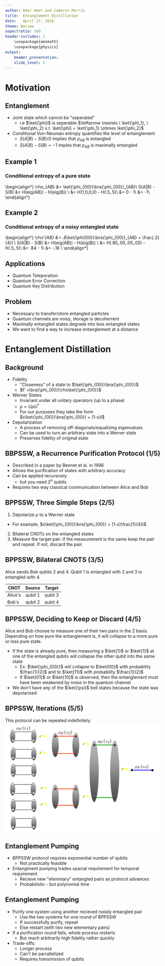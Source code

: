 ```yaml
---
author: Omar Amer and Cameron Morris
title:  Entanglement Distillation
date:   April 27, 2018
theme: Warsaw
aspectratio: 169
header-includes: |
    \usepackage{amsmath}
    \usepackage{physics}
output:
    beamer_presentation:
    slide_level: 2
---
```


# Motivation


## Entanglement

- Joint state which cannot be "seperated"
	- i.e $\ket{\phi}$ is seperable $\leftarrow \nexists \ \ket{\phi_1}, \ \ket{\phi_2} s.t. \ket{\phi} = \ket{\phi_1} \otimes \ket{\phi_2}$
- Conditional Von-Neuman entropy quantifies the level of entanglement 
	- $S(A|B) - S(B) \langle 0$ implies that $\rho_{AB}$ is entangled
	- $S(A|B) - S(B) = -1$ imples that $\rho_{AB}$ is maximally entangled

## Example 1

### Conditional entropy of a pure state

\begin{align*}
	\rho_{AB} &= \ket{\phi_{00}}\bra{\phi_{00}}_{AB}\\
	S(A|B) - S(B) &= H(eig(AB)) - H(eig(B)) \\
	&= H(1,0,0,0) - H(.5,.5)\\
	&= 0 - 1\\
	&= -1\\
\end{align*}

## Example 2

### Conditional entropy of a noisy entangled state

\begin{align*}
	\rho'_{AB} &= .8\ket{\phi_{00}}\bra{\phi_{00}}_{AB} + \frac{.2}{4}I \\
	S(A|B) - S(B) &= H(eig(AB)) - H(eig(B)) \\
	&= H(.85,.05,.05,.05) - H(.5,.5)\\
	&= .84 - 1\\
	&= -.16 \\
\end{align*}


## Applications

- Quantum Teleporation
- Quantum Error Correction
- Quantum Key Distribution

## Problem

- Necessary to transfer/store entangled particles
- Quantum channels are noisy, storage is decoherrent 
- Maximally entangled states degrade into less entangled states
- We want to find a way to increase entanglement at a distance

# Entanglement Distillation

## Background

- Fidelity
	- "Closeness" of a state to $\ket{\phi_{00}}\bra{\phi_{00}}$
	- $F =\bra{\phi_{00}}\rho\ket{\phi_{00}}$
- Werner States
	- Invariant under all unitary operators (up to a phase)
	- $\rho = U\rho U^*$
	- For our purposes they take the form $x\ket{\phi_{00}}\bra{\phi_{00}} + (1-x)I$
- Depolarization
	- A process of removing off-diagonals/equalizing eigenvalues
	- Can be used to turn an arbitrary state into a Werner state
	- Preserves fidelity of original state

## BBPSSW, a Recurrence Purification Protocol (1/5)

- Described in a paper by Bennet et al. in 1996
- Allows the purification of states with arbitrary accuracy
- Can be applied recursively
    - but you need $2^n$ qubits
- Requires two way classical communication between Alice and Bob

## BPPSSW, Three Simple Steps (2/5)

1. Depolarize $\rho$ to a Werner state
  - For example, $x\ket{\phi_{00}}\bra{\phi_{00}} + (1-x)\frac{1}{4}I$
2. Bilateral CNOTs on the entangled states
3. Measure the target pair. If the measurement is the same keep the pair and repeat. If not, discard the pair.

## BPPSSW, Bilateral CNOTS (3/5)

Alice sends Bob qubits 2 and 4. Qubit 1 is entangled with 2 and 3 is entangled with 4.

| CNOT    | Source    | Target  |
| ------- |:---------:|:-------:|
| Alice's | qubit 1   | qubit 3 |
| Bob's   | qubit 2   | qubit 4 |

## BPPSSW, Deciding to Keep or Discard (4/5)

Alice and Bob choose to measure one of their two pairs in the Z basis. Depending on how pure the entanglement is, it will collapse to a more pure or less pure state. 

- If the state is already pure, then measuring a $\ket{1}$ or $\ket{1}$ at one of the entangled qubits will collapse the other qubit into the same state
    - Ex: $\ket{\phi_{00}}$ will collapse to $\ket{00}$ with probability $\frac{1}{2}$ and to $\ket{11}$ with probability $\frac{1}{2}$
    - If $\ket{01}$ or $\ket{10}$ is observed, then the entanglement must have been weakened by noise in the quantum channel
- We don't have any of the $\ket{\psi}$ bell states because the state was depolarized

## BPPSSW, Iterations (5/5)

This protocol can be repeated indefinitely.
![Rounds of Iteration](purificationIterations.png)

## Entanglement Pumping

- BPPSSW protocol requires exponential number of qubits
	- Not practically feasible
- Entanglment pumping trades spacial requirement for temporal requirement
	- Recieve new "elemntary" entangled pairs as protocol advances
	- Probabilistic -  but polynomial time

## Entanglement Pumping

- Purify one system using another recieved noisily entangled pair
	- Use the two systems for one round of BPPSSW
	- If successfully purify, repeat
	- Else restart (with two new elementary pairs)
- If a purification round fails, whole process restarts
	- But reach arbitrarily high fidelity rather quickly
- Trade-offs:
	- Longer process
	- Can't be parrallelized
	- Requires transmission of qubits


